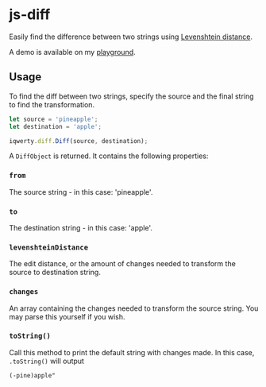 # js-diff

Easily find the difference between two strings using [Levenshtein distance](https://en.wikipedia.org/wiki/Levenshtein_distance).

A demo is available on my [playground](https://www.michaelcheng.us/playground/lib-js/diff/).

## Usage
To find the diff between two strings, specify the source and the final string to find the transformation.

```javascript
let source = 'pineapple';
let destination = 'apple';

iqwerty.diff.Diff(source, destination);
```

A `DiffObject` is returned. It contains the following properties:

### `from`
The source string - in this case: 'pineapple'.

### `to`
The destination string - in this case: 'apple'.

### `levenshteinDistance`
The edit distance, or the amount of changes needed to transform the source to destination string.

### `changes`
An array containing the changes needed to transform the source string. You may parse this yourself if you wish.

### `toString()`
Call this method to print the default string with changes made. In this case, `.toString()` will output

```html
(-pine)apple"
```

